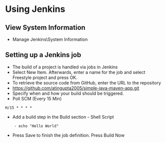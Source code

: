 # Using Jenkins

## View System Information
 - Manage Jenkins\System Information

## Setting up a Jenkins job
 - The build of a project is handled via jobs in Jenkins
 - Select New Item. Afterwards, enter a name for the job and select Freestyle project and press OK.
 - To retrieve the source code from GitHub, enter the URL to the repository
  - https://github.com/atingupta2005/simple-java-maven-app.git
 - Specify when and how your build should be triggered.
  - Poll SCM (Every 15 Min)
```
H/15 * * * *
```
 - Add a build step in the Build section - Shell Script
```
    - echo "Hello World"
```
 - Press Save to finish the job definition. Press Build Now
